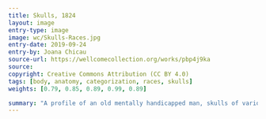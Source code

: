 ```yaml
---
title: Skulls, 1824
layout: image
entry-type: image
image: wc/Skulls-Races.jpg
entry-date: 2019-09-24
entry-by: Joana Chicau
source-url: https://wellcomecollection.org/works/pbp4j9ka
source:
copyright: Creative Commons Attribution (CC BY 4.0) 
tags: [body, anatomy, categorization, races, skulls]
weights: [0.79, 0.85, 0.89, 0.99, 0.89]

summary: "A profile of an old mentally handicapped man, skulls of various races, skulls of a monkey and an orangutan, and a perfect, diagrammed human face; demonstrating the methods of physiognomy. Coloured engraving by H. Adlard, 1824."
---
```


